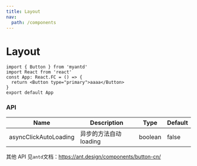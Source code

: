 ```yaml
---
title: Layout
nav:
  path: /components
---
```


# Layout

```tsx
import { Button } from 'myantd'
import React from 'react'
const App: React.FC = () => {
  return <Button type="primary">aaaa</Button>
}
export default App
```

### API

| Name                  | Description            | Type    | Default |
| --------------------- | ---------------------- | ------- | ------- |
| asyncClickAutoLoading | 异步的方法自动 loading | boolean | false   |

其他 API 见`antd`文档：https://ant.design/components/button-cn/
